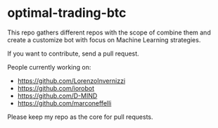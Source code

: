 # optimal-trading-btc
This repo gathers different repos with the scope of combine them and create a customize bot with focus on Machine Learning strategies.

If you want to contribute, send a pull request.

People currently working on:
- https://github.com/LorenzoInvernizzi
- https://github.com/iorobot
- https://github.com/D-MIND
- https://github.com/marconeffelli

Please keep my repo as the core for pull requests.

 
